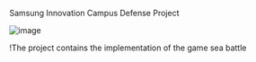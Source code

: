 Samsung Innovation Campus Defense Project


![image](https://github.com/user-attachments/assets/4!44cb1c2-bd75-46d9-9870-ef588116e2bd)



!The project contains the implementation of the game sea battle
